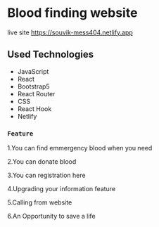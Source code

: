 # Blood finding website

live site https://souvik-mess404.netlify.app

## Used Technologies

- JavaScript
- React
- Bootstrap5
- React Router
- CSS
- React Hook
- Netlify

### `Feature`

1.You can find emmergency blood when you need

2.You can donate blood

3.You can registration here

4.Upgrading your information feature

5.Calling from website

6.An Opportunity to save a life

